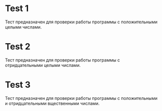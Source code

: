 # Test 1
Тест предназначен для проверки работы программы с положительными целыми числами.
# Test 2
Тест предназначен для проверки работы программы с отридцательными целыми числами.
# Test 3
Тест предназначен для проверки работы программы с положительными и отридцательными вщественными числами.